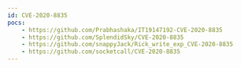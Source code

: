```yaml
---
id: CVE-2020-8835
pocs:
    - https://github.com/Prabhashaka/IT19147192-CVE-2020-8835
    - https://github.com/SplendidSky/CVE-2020-8835
    - https://github.com/snappyJack/Rick_write_exp_CVE-2020-8835
    - https://github.com/socketcall/CVE-2020-8835
---
```

